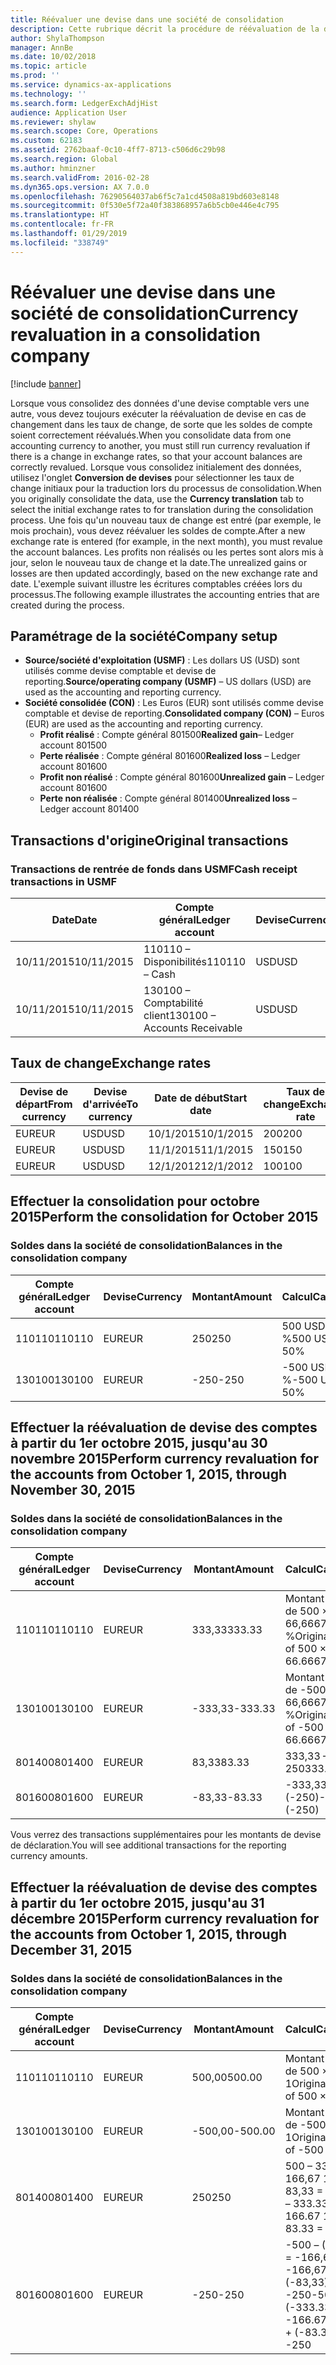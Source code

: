 ```yaml
---
title: Réévaluer une devise dans une société de consolidation
description: Cette rubrique décrit la procédure de réévaluation de la devise dans une société de consolidation.
author: ShylaThompson
manager: AnnBe
ms.date: 10/02/2018
ms.topic: article
ms.prod: ''
ms.service: dynamics-ax-applications
ms.technology: ''
ms.search.form: LedgerExchAdjHist
audience: Application User
ms.reviewer: shylaw
ms.search.scope: Core, Operations
ms.custom: 62183
ms.assetid: 2762baaf-0c10-4ff7-8713-c506d6c29b98
ms.search.region: Global
ms.author: hminzner
ms.search.validFrom: 2016-02-28
ms.dyn365.ops.version: AX 7.0.0
ms.openlocfilehash: 76290564037ab6f5c7a1cd4508a819bd603e8148
ms.sourcegitcommit: 0f530e5f72a40f383868957a6b5cb0e446e4c795
ms.translationtype: HT
ms.contentlocale: fr-FR
ms.lasthandoff: 01/29/2019
ms.locfileid: "338749"
---
```

# <a name="currency-revaluation-in-a-consolidation-company"></a><span data-ttu-id="d2b56-103">Réévaluer une devise dans une société de consolidation</span><span class="sxs-lookup"><span data-stu-id="d2b56-103">Currency revaluation in a consolidation company</span></span>

[!include [banner](../includes/banner.md)]

<span data-ttu-id="d2b56-104">Lorsque vous consolidez des données d'une devise comptable vers une autre, vous devez toujours exécuter la réévaluation de devise en cas de changement dans les taux de change, de sorte que les soldes de compte soient correctement réévalués.</span><span class="sxs-lookup"><span data-stu-id="d2b56-104">When you consolidate data from one accounting currency to another, you must still run currency revaluation if there is a change in exchange rates, so that your account balances  are correctly revalued.</span></span> <span data-ttu-id="d2b56-105">Lorsque vous consolidez initialement des données, utilisez l'onglet **Conversion de devises** pour sélectionner les taux de change initiaux pour la traduction lors du processus de consolidation.</span><span class="sxs-lookup"><span data-stu-id="d2b56-105">When you originally consolidate the data, use the **Currency translation** tab to select the initial exchange rates to for translation during the consolidation process.</span></span> <span data-ttu-id="d2b56-106">Une fois qu'un nouveau taux de change est entré (par exemple, le mois prochain), vous devez réévaluer les soldes de compte.</span><span class="sxs-lookup"><span data-stu-id="d2b56-106">After a new exchange rate is entered (for example, in the next month), you must revalue the account balances.</span></span> <span data-ttu-id="d2b56-107">Les profits non réalisés ou les pertes sont alors mis à jour, selon le nouveau taux de change et la date.</span><span class="sxs-lookup"><span data-stu-id="d2b56-107">The unrealized gains or losses are then updated accordingly, based on the new exchange rate and date.</span></span> <span data-ttu-id="d2b56-108">L'exemple suivant illustre les écritures comptables créées lors du processus.</span><span class="sxs-lookup"><span data-stu-id="d2b56-108">The following example illustrates the accounting entries that are created during the process.</span></span>

## <a name="company-setup"></a><span data-ttu-id="d2b56-109">Paramétrage de la société</span><span class="sxs-lookup"><span data-stu-id="d2b56-109">Company setup</span></span>
-   <span data-ttu-id="d2b56-110">**Source/société d'exploitation (USMF)**  : Les dollars US (USD) sont utilisés comme devise comptable et devise de reporting.</span><span class="sxs-lookup"><span data-stu-id="d2b56-110">**Source/operating company (USMF)** – US dollars (USD) are used as the accounting and reporting currency.</span></span>
-   <span data-ttu-id="d2b56-111">**Société consolidée (CON)** : Les Euros (EUR) sont utilisés comme devise comptable et devise de reporting.</span><span class="sxs-lookup"><span data-stu-id="d2b56-111">**Consolidated company (CON)** – Euros (EUR) are used as the accounting and reporting currency.</span></span>
    -   <span data-ttu-id="d2b56-112">**Profit réalisé** : Compte général 801500</span><span class="sxs-lookup"><span data-stu-id="d2b56-112">**Realized gain**– Ledger account 801500</span></span>
    -   <span data-ttu-id="d2b56-113">**Perte réalisée** : Compte général 801600</span><span class="sxs-lookup"><span data-stu-id="d2b56-113">**Realized loss** – Ledger account 801600</span></span>
    -   <span data-ttu-id="d2b56-114">**Profit non réalisé** : Compte général 801600</span><span class="sxs-lookup"><span data-stu-id="d2b56-114">**Unrealized gain** – Ledger account 801600</span></span>
    -   <span data-ttu-id="d2b56-115">**Perte non réalisée** : Compte général 801400</span><span class="sxs-lookup"><span data-stu-id="d2b56-115">**Unrealized loss** – Ledger account 801400</span></span>

## <a name="original-transactions"></a><span data-ttu-id="d2b56-116">Transactions d'origine</span><span class="sxs-lookup"><span data-stu-id="d2b56-116">Original transactions</span></span>
### <a name="cash-receipt-transactions-in-usmf"></a><span data-ttu-id="d2b56-117">Transactions de rentrée de fonds dans USMF</span><span class="sxs-lookup"><span data-stu-id="d2b56-117">Cash receipt transactions in USMF</span></span>

| <span data-ttu-id="d2b56-118">Date</span><span class="sxs-lookup"><span data-stu-id="d2b56-118">Date</span></span>       | <span data-ttu-id="d2b56-119">Compte général</span><span class="sxs-lookup"><span data-stu-id="d2b56-119">Ledger account</span></span>               | <span data-ttu-id="d2b56-120">Devise</span><span class="sxs-lookup"><span data-stu-id="d2b56-120">Currency</span></span> | <span data-ttu-id="d2b56-121">Montant</span><span class="sxs-lookup"><span data-stu-id="d2b56-121">Amount</span></span> |
|------------|------------------------------|----------|--------|
| <span data-ttu-id="d2b56-122">10/11/2015</span><span class="sxs-lookup"><span data-stu-id="d2b56-122">10/11/2015</span></span> | <span data-ttu-id="d2b56-123">110110 – Disponibilités</span><span class="sxs-lookup"><span data-stu-id="d2b56-123">110110 – Cash</span></span>                | <span data-ttu-id="d2b56-124">USD</span><span class="sxs-lookup"><span data-stu-id="d2b56-124">USD</span></span>      | <span data-ttu-id="d2b56-125">500</span><span class="sxs-lookup"><span data-stu-id="d2b56-125">500</span></span>    |
| <span data-ttu-id="d2b56-126">10/11/2015</span><span class="sxs-lookup"><span data-stu-id="d2b56-126">10/11/2015</span></span> | <span data-ttu-id="d2b56-127">130100 – Comptabilité client</span><span class="sxs-lookup"><span data-stu-id="d2b56-127">130100 – Accounts Receivable</span></span> | <span data-ttu-id="d2b56-128">USD</span><span class="sxs-lookup"><span data-stu-id="d2b56-128">USD</span></span>      | <span data-ttu-id="d2b56-129">-500</span><span class="sxs-lookup"><span data-stu-id="d2b56-129">-500</span></span>   |

## <a name="exchange-rates"></a><span data-ttu-id="d2b56-130">Taux de change</span><span class="sxs-lookup"><span data-stu-id="d2b56-130">Exchange rates</span></span>

| <span data-ttu-id="d2b56-131">Devise de départ</span><span class="sxs-lookup"><span data-stu-id="d2b56-131">From currency</span></span> | <span data-ttu-id="d2b56-132">Devise d'arrivée</span><span class="sxs-lookup"><span data-stu-id="d2b56-132">To currency</span></span> | <span data-ttu-id="d2b56-133">Date de début</span><span class="sxs-lookup"><span data-stu-id="d2b56-133">Start date</span></span> | <span data-ttu-id="d2b56-134">Taux de change</span><span class="sxs-lookup"><span data-stu-id="d2b56-134">Exchange rate</span></span> |
|---------------|-------------|------------|---------------|
| <span data-ttu-id="d2b56-135">EUR</span><span class="sxs-lookup"><span data-stu-id="d2b56-135">EUR</span></span>           | <span data-ttu-id="d2b56-136">USD</span><span class="sxs-lookup"><span data-stu-id="d2b56-136">USD</span></span>         | <span data-ttu-id="d2b56-137">10/1/2015</span><span class="sxs-lookup"><span data-stu-id="d2b56-137">10/1/2015</span></span>  | <span data-ttu-id="d2b56-138">200</span><span class="sxs-lookup"><span data-stu-id="d2b56-138">200</span></span>           |
| <span data-ttu-id="d2b56-139">EUR</span><span class="sxs-lookup"><span data-stu-id="d2b56-139">EUR</span></span>           | <span data-ttu-id="d2b56-140">USD</span><span class="sxs-lookup"><span data-stu-id="d2b56-140">USD</span></span>         | <span data-ttu-id="d2b56-141">11/1/2015</span><span class="sxs-lookup"><span data-stu-id="d2b56-141">11/1/2015</span></span>  | <span data-ttu-id="d2b56-142">150</span><span class="sxs-lookup"><span data-stu-id="d2b56-142">150</span></span>           |
| <span data-ttu-id="d2b56-143">EUR</span><span class="sxs-lookup"><span data-stu-id="d2b56-143">EUR</span></span>           | <span data-ttu-id="d2b56-144">USD</span><span class="sxs-lookup"><span data-stu-id="d2b56-144">USD</span></span>         | <span data-ttu-id="d2b56-145">12/1/2012</span><span class="sxs-lookup"><span data-stu-id="d2b56-145">12/1/2012</span></span>  | <span data-ttu-id="d2b56-146">100</span><span class="sxs-lookup"><span data-stu-id="d2b56-146">100</span></span>           |

## <a name="perform-the-consolidation-for-october-2015"></a><span data-ttu-id="d2b56-147">Effectuer la consolidation pour octobre 2015</span><span class="sxs-lookup"><span data-stu-id="d2b56-147">Perform the consolidation for October 2015</span></span>
### <a name="balances-in-the-consolidation-company"></a><span data-ttu-id="d2b56-148">Soldes dans la société de consolidation</span><span class="sxs-lookup"><span data-stu-id="d2b56-148">Balances in the consolidation company</span></span>

| <span data-ttu-id="d2b56-149">Compte général</span><span class="sxs-lookup"><span data-stu-id="d2b56-149">Ledger account</span></span> | <span data-ttu-id="d2b56-150">Devise</span><span class="sxs-lookup"><span data-stu-id="d2b56-150">Currency</span></span> | <span data-ttu-id="d2b56-151">Montant</span><span class="sxs-lookup"><span data-stu-id="d2b56-151">Amount</span></span> | <span data-ttu-id="d2b56-152">Calcul</span><span class="sxs-lookup"><span data-stu-id="d2b56-152">Calculation</span></span>    |
|----------------|----------|--------|----------------|
| <span data-ttu-id="d2b56-153">110110</span><span class="sxs-lookup"><span data-stu-id="d2b56-153">110110</span></span>         | <span data-ttu-id="d2b56-154">EUR</span><span class="sxs-lookup"><span data-stu-id="d2b56-154">EUR</span></span>      | <span data-ttu-id="d2b56-155">250</span><span class="sxs-lookup"><span data-stu-id="d2b56-155">250</span></span>    | <span data-ttu-id="d2b56-156">500 USD × 50 %</span><span class="sxs-lookup"><span data-stu-id="d2b56-156">500 USD × 50%</span></span>  |
| <span data-ttu-id="d2b56-157">130100</span><span class="sxs-lookup"><span data-stu-id="d2b56-157">130100</span></span>         | <span data-ttu-id="d2b56-158">EUR</span><span class="sxs-lookup"><span data-stu-id="d2b56-158">EUR</span></span>      | <span data-ttu-id="d2b56-159">-250</span><span class="sxs-lookup"><span data-stu-id="d2b56-159">-250</span></span>   | <span data-ttu-id="d2b56-160">-500 USD × 50 %</span><span class="sxs-lookup"><span data-stu-id="d2b56-160">-500 USD × 50%</span></span> |

## <a name="perform-currency-revaluation-for-the-accounts-from-october-1-2015-through-november-30-2015"></a><span data-ttu-id="d2b56-161">Effectuer la réévaluation de devise des comptes à partir du 1er octobre 2015, jusqu'au 30 novembre 2015</span><span class="sxs-lookup"><span data-stu-id="d2b56-161">Perform currency revaluation for the accounts from October 1, 2015, through November 30, 2015</span></span>
### <a name="balances-in-the-consolidation-company"></a><span data-ttu-id="d2b56-162">Soldes dans la société de consolidation</span><span class="sxs-lookup"><span data-stu-id="d2b56-162">Balances in the consolidation company</span></span>

| <span data-ttu-id="d2b56-163">Compte général</span><span class="sxs-lookup"><span data-stu-id="d2b56-163">Ledger account</span></span> | <span data-ttu-id="d2b56-164">Devise</span><span class="sxs-lookup"><span data-stu-id="d2b56-164">Currency</span></span> | <span data-ttu-id="d2b56-165">Montant</span><span class="sxs-lookup"><span data-stu-id="d2b56-165">Amount</span></span>  | <span data-ttu-id="d2b56-166">Calcul</span><span class="sxs-lookup"><span data-stu-id="d2b56-166">Calculation</span></span>                        |
|----------------|----------|---------|------------------------------------|
| <span data-ttu-id="d2b56-167">110110</span><span class="sxs-lookup"><span data-stu-id="d2b56-167">110110</span></span>         | <span data-ttu-id="d2b56-168">EUR</span><span class="sxs-lookup"><span data-stu-id="d2b56-168">EUR</span></span>      | <span data-ttu-id="d2b56-169">333,33</span><span class="sxs-lookup"><span data-stu-id="d2b56-169">333.33</span></span>  | <span data-ttu-id="d2b56-170">Montant d'origine de 500 × 66,6667 %</span><span class="sxs-lookup"><span data-stu-id="d2b56-170">Original amount of 500 × 66.6667%</span></span>  |
| <span data-ttu-id="d2b56-171">130100</span><span class="sxs-lookup"><span data-stu-id="d2b56-171">130100</span></span>         | <span data-ttu-id="d2b56-172">EUR</span><span class="sxs-lookup"><span data-stu-id="d2b56-172">EUR</span></span>      | <span data-ttu-id="d2b56-173">-333,33</span><span class="sxs-lookup"><span data-stu-id="d2b56-173">-333.33</span></span> | <span data-ttu-id="d2b56-174">Montant d'origine de -500 × 66,6667 %</span><span class="sxs-lookup"><span data-stu-id="d2b56-174">Original amount of -500 × 66.6667%</span></span> |
| <span data-ttu-id="d2b56-175">801400</span><span class="sxs-lookup"><span data-stu-id="d2b56-175">801400</span></span>         | <span data-ttu-id="d2b56-176">EUR</span><span class="sxs-lookup"><span data-stu-id="d2b56-176">EUR</span></span>      | <span data-ttu-id="d2b56-177">83,33</span><span class="sxs-lookup"><span data-stu-id="d2b56-177">83.33</span></span>   | <span data-ttu-id="d2b56-178">333,33 – 250</span><span class="sxs-lookup"><span data-stu-id="d2b56-178">333.33 – 250</span></span>                       |
| <span data-ttu-id="d2b56-179">801600</span><span class="sxs-lookup"><span data-stu-id="d2b56-179">801600</span></span>         | <span data-ttu-id="d2b56-180">EUR</span><span class="sxs-lookup"><span data-stu-id="d2b56-180">EUR</span></span>      | <span data-ttu-id="d2b56-181">-83,33</span><span class="sxs-lookup"><span data-stu-id="d2b56-181">-83.33</span></span>  | <span data-ttu-id="d2b56-182">-333,33 – (-250)</span><span class="sxs-lookup"><span data-stu-id="d2b56-182">-333.33 – (-250)</span></span>                   |

<span data-ttu-id="d2b56-183">Vous verrez des transactions supplémentaires pour les montants de devise de déclaration.</span><span class="sxs-lookup"><span data-stu-id="d2b56-183">You will see additional transactions for the reporting currency amounts.</span></span>

## <a name="perform-currency-revaluation-for-the-accounts-from-october-1-2015-through-december-31-2015"></a><span data-ttu-id="d2b56-184">Effectuer la réévaluation de devise des comptes à partir du 1er octobre 2015, jusqu'au 31 décembre 2015</span><span class="sxs-lookup"><span data-stu-id="d2b56-184">Perform currency revaluation for the accounts from October 1, 2015, through December 31, 2015</span></span>
### <a name="balances-in-the-consolidation-company"></a><span data-ttu-id="d2b56-185">Soldes dans la société de consolidation</span><span class="sxs-lookup"><span data-stu-id="d2b56-185">Balances in the consolidation company</span></span>

| <span data-ttu-id="d2b56-186">Compte général</span><span class="sxs-lookup"><span data-stu-id="d2b56-186">Ledger account</span></span> | <span data-ttu-id="d2b56-187">Devise</span><span class="sxs-lookup"><span data-stu-id="d2b56-187">Currency</span></span> | <span data-ttu-id="d2b56-188">Montant</span><span class="sxs-lookup"><span data-stu-id="d2b56-188">Amount</span></span>  | <span data-ttu-id="d2b56-189">Calcul</span><span class="sxs-lookup"><span data-stu-id="d2b56-189">Calculation</span></span>                                          |
|----------------|----------|---------|------------------------------------------------------|
| <span data-ttu-id="d2b56-190">110110</span><span class="sxs-lookup"><span data-stu-id="d2b56-190">110110</span></span>         | <span data-ttu-id="d2b56-191">EUR</span><span class="sxs-lookup"><span data-stu-id="d2b56-191">EUR</span></span>      | <span data-ttu-id="d2b56-192">500,00</span><span class="sxs-lookup"><span data-stu-id="d2b56-192">500.00</span></span>  | <span data-ttu-id="d2b56-193">Montant d'origine de 500 × 1</span><span class="sxs-lookup"><span data-stu-id="d2b56-193">Original amount of 500 × 1</span></span>                           |
| <span data-ttu-id="d2b56-194">130100</span><span class="sxs-lookup"><span data-stu-id="d2b56-194">130100</span></span>         | <span data-ttu-id="d2b56-195">EUR</span><span class="sxs-lookup"><span data-stu-id="d2b56-195">EUR</span></span>      | <span data-ttu-id="d2b56-196">-500,00</span><span class="sxs-lookup"><span data-stu-id="d2b56-196">-500.00</span></span> | <span data-ttu-id="d2b56-197">Montant d'origine de -500 × 1</span><span class="sxs-lookup"><span data-stu-id="d2b56-197">Original amount of -500 × 1</span></span>                          |
| <span data-ttu-id="d2b56-198">801400</span><span class="sxs-lookup"><span data-stu-id="d2b56-198">801400</span></span>         | <span data-ttu-id="d2b56-199">EUR</span><span class="sxs-lookup"><span data-stu-id="d2b56-199">EUR</span></span>      | <span data-ttu-id="d2b56-200">250</span><span class="sxs-lookup"><span data-stu-id="d2b56-200">250</span></span>     | <span data-ttu-id="d2b56-201">500 – 333,33 = 166,67 166,67 + 83,33 = 250</span><span class="sxs-lookup"><span data-stu-id="d2b56-201">500 – 333.33 = 166.67 166.67 + 83.33 = 250</span></span>           |
| <span data-ttu-id="d2b56-202">801600</span><span class="sxs-lookup"><span data-stu-id="d2b56-202">801600</span></span>         | <span data-ttu-id="d2b56-203">EUR</span><span class="sxs-lookup"><span data-stu-id="d2b56-203">EUR</span></span>      | <span data-ttu-id="d2b56-204">-250</span><span class="sxs-lookup"><span data-stu-id="d2b56-204">-250</span></span>    | <span data-ttu-id="d2b56-205">-500 – (-333,33) = -166,67 -166,67 + (-83,33) = -250</span><span class="sxs-lookup"><span data-stu-id="d2b56-205">-500 – (-333.33) = -166.67 -166.67 + (-83.33) = -250</span></span> |





